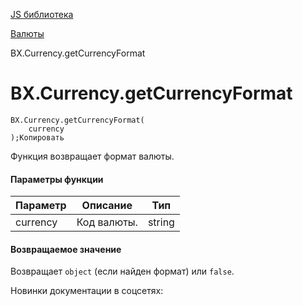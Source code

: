 [JS библиотека](/api_help/js_lib/index.php)

[Валюты](/api_help/js_lib/currency/index.php)

BX.Currency.getCurrencyFormat

BX.Currency.getCurrencyFormat
=============================

```
BX.Currency.getCurrencyFormat(
	currency
);Копировать
```

Функция возвращает формат валюты.

#### Параметры функции

| Параметр | Описание | Тип |
| --- | --- | --- |
| currency | Код валюты. | string |

#### Возвращаемое значение

Возвращает `object` (если найден формат) или `false`.

Новинки документации в соцсетях: